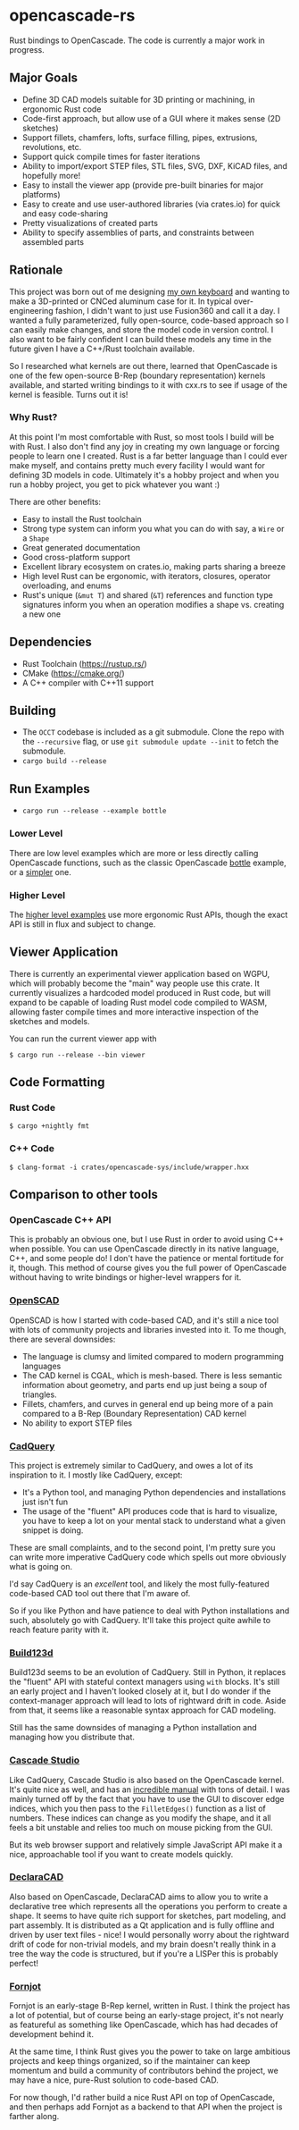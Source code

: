 # opencascade-rs

Rust bindings to OpenCascade. The code is currently a major work in progress.

## Major Goals
* Define 3D CAD models suitable for 3D printing or machining, in ergonomic Rust code
* Code-first approach, but allow use of a GUI where it makes sense (2D sketches)
* Support fillets, chamfers, lofts, surface filling, pipes, extrusions, revolutions, etc.
* Support quick compile times for faster iterations
* Ability to import/export STEP files, STL files, SVG, DXF, KiCAD files, and hopefully more!
* Easy to install the viewer app (provide pre-built binaries for major platforms)
* Easy to create and use user-authored libraries (via crates.io) for quick and easy code-sharing
* Pretty visualizations of created parts
* Ability to specify assemblies of parts, and constraints between assembled parts

## Rationale

This project was born out of me designing [my own keyboard](https://github.com/bschwind/key-ripper) and wanting to make a 3D-printed or CNCed aluminum case for it. In typical over-engineering fashion, I didn't want to just use Fusion360 and call it a day. I wanted a fully parameterized, fully open-source, code-based approach so I can easily make changes, and store the model code in version control. I also want to be fairly confident I can build these models any time in the future given I have a C++/Rust toolchain available.

So I researched what kernels are out there, learned that OpenCascade is one of the few open-source B-Rep (boundary representation) kernels available, and started writing bindings to it with cxx.rs to see if usage of the kernel is feasible. Turns out it is!

### Why Rust?

At this point I'm most comfortable with Rust, so most tools I build will be with Rust. I also don't find any joy in creating my own language or forcing people to learn one I created. Rust is a far better language than I could ever make myself, and contains pretty much every facility I would want for defining 3D models in code. Ultimately it's a hobby project and when you run a hobby project, you get to pick whatever you want :)

There are other benefits:

* Easy to install the Rust toolchain
* Strong type system can inform you what you can do with say, a `Wire` or a `Shape`
* Great generated documentation
* Good cross-platform support
* Excellent library ecosystem on crates.io, making parts sharing a breeze
* High level Rust can be ergonomic, with iterators, closures, operator overloading, and enums
* Rust's unique (`&mut T`) and shared (`&T`) references and function type signatures inform you when an operation modifies a shape vs. creating a new one

## Dependencies

* Rust Toolchain (https://rustup.rs/)
* CMake (https://cmake.org/)
* A C++ compiler with C++11 support

## Building

* The `OCCT` codebase is included as a git submodule. Clone the repo with the `--recursive` flag, or use `git submodule update --init` to fetch the submodule.
* `cargo build --release`

## Run Examples

* `cargo run --release --example bottle`

### Lower Level

There are low level examples which are more or less directly calling OpenCascade functions, such as the classic OpenCascade [bottle](./crates/opencascade-sys/examples/bottle.rs) example, or a [simpler](./crates/opencascade-sys/examples/simple.rs) one.

### Higher Level

The [higher level examples](./crates/opencascade/examples) use more ergonomic Rust APIs, though the exact API is still in flux and subject to change.

## Viewer Application

There is currently an experimental viewer application based on WGPU, which will probably become the "main" way people use this crate. It currently visualizes a hardcoded model produced in Rust code, but will expand to be capable of loading Rust model code compiled to WASM, allowing faster compile times and more interactive inspection of the sketches and models.

You can run the current viewer app with

```
$ cargo run --release --bin viewer
```

## Code Formatting

### Rust Code
```
$ cargo +nightly fmt
```

### C++ Code
```
$ clang-format -i crates/opencascade-sys/include/wrapper.hxx
```

## Comparison to other tools

### OpenCascade C++ API

This is probably an obvious one, but I use Rust in order to avoid using C++ when possible. You can use OpenCascade directly in its native language, C++, and some people do! I don't have the patience or mental fortitude for it, though. This method of course gives you the full power of OpenCascade without having to write bindings or higher-level wrappers for it.

### [OpenSCAD](https://openscad.org/)

OpenSCAD is how I started with code-based CAD, and it's still a nice tool with lots of community projects and libraries invested into it. To me though, there are several downsides:

* The language is clumsy and limited compared to modern programming languages
* The CAD kernel is CGAL, which is mesh-based. There is less semantic information about geometry, and parts end up just being a soup of triangles.
* Fillets, chamfers, and curves in general end up being more of a pain compared to a B-Rep (Boundary Representation) CAD kernel
* No ability to export STEP files


### [CadQuery](https://cadquery.readthedocs.io/en/latest/)

This project is extremely similar to CadQuery, and owes a lot of its inspiration to it. I mostly like CadQuery, except:

* It's a Python tool, and managing Python dependencies and installations just isn't fun
* The usage of the "fluent" API produces code that is hard to visualize, you have to keep a lot on your mental stack to understand what a given snippet is doing.

These are small complaints, and to the second point, I'm pretty sure you can write more imperative CadQuery code which spells out more obviously what is going on.

I'd say CadQuery is an _excellent_ tool, and likely the most fully-featured code-based CAD tool out there that I'm aware of.

So if you like Python and have patience to deal with Python installations and such, absolutely go with CadQuery. It'll take this project quite awhile to reach feature parity with it.

### [Build123d](https://github.com/gumyr/build123d)

Build123d seems to be an evolution of CadQuery. Still in Python, it replaces the "fluent" API with stateful context managers using `with` blocks. It's still an early project and I haven't looked closely at it, but I do wonder if the context-manager approach will lead to lots of rightward drift in code. Aside from that, it seems like a reasonable syntax approach for CAD modeling.

Still has the same downsides of managing a Python installation and managing how you distribute that.

### [Cascade Studio](https://github.com/zalo/CascadeStudio)

Like CadQuery, Cascade Studio is also based on the OpenCascade kernel. It's quite nice as well, and has an [incredible manual](https://github.com/raydeleu/CascadeStudioManual) with tons of detail. I was mainly turned off by the fact that you have to use the GUI to discover edge indices, which you then pass to the `FilletEdges()` function as a list of numbers. These indices can change as you modify the shape, and it all feels a bit unstable and relies too much on mouse picking from the GUI.

But its web browser support and relatively simple JavaScript API make it a nice, approachable tool if you want to create models quickly.

### [DeclaraCAD](https://declaracad.com/docs/introduction/)

Also based on OpenCascade, DeclaraCAD aims to allow you to write a declarative tree which represents all the operations you perform to create a shape. It seems to have quite rich support for sketches, part modeling, and part assembly. It is distributed as a Qt application and is fully offline and driven by user text files - nice! I would personally worry about the rightward drift of code for non-trivial models, and my brain doesn't really think in a tree the way the code is structured, but if you're a LISPer this is probably perfect!

### [Fornjot](https://github.com/hannobraun/fornjot)

Fornjot is an early-stage B-Rep kernel, written in Rust. I think the project has a lot of potential, but of course being an early-stage project, it's not nearly as featureful as something like OpenCascade, which has had decades of development behind it.

At the same time, I think Rust gives you the power to take on large ambitious projects and keep things organized, so if the maintainer can keep momentum and build a community of contributors behind the project, we may have a nice, pure-Rust solution to code-based CAD.

For now though, I'd rather build a nice Rust API on top of OpenCascade, and then perhaps add Fornjot as a backend to that API when the project is farther along.
